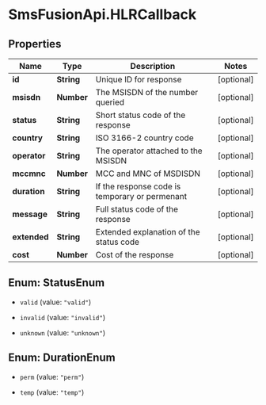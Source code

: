 # SmsFusionApi.HLRCallback

## Properties
Name | Type | Description | Notes
------------ | ------------- | ------------- | -------------
**id** | **String** | Unique ID for response | [optional] 
**msisdn** | **Number** | The MSISDN of the number queried | [optional] 
**status** | **String** | Short status code of the response | [optional] 
**country** | **String** | ISO 3166-2 country code | [optional] 
**operator** | **String** | The operator attached to the MSISDN | [optional] 
**mccmnc** | **Number** | MCC and MNC of MSDISDN | [optional] 
**duration** | **String** | If the response code is temporary or permenant | [optional] 
**message** | **String** | Full status code of the response | [optional] 
**extended** | **String** | Extended explanation of the status code | [optional] 
**cost** | **Number** | Cost of the response | [optional] 


<a name="StatusEnum"></a>
## Enum: StatusEnum


* `valid` (value: `"valid"`)

* `invalid` (value: `"invalid"`)

* `unknown` (value: `"unknown"`)




<a name="DurationEnum"></a>
## Enum: DurationEnum


* `perm` (value: `"perm"`)

* `temp` (value: `"temp"`)




